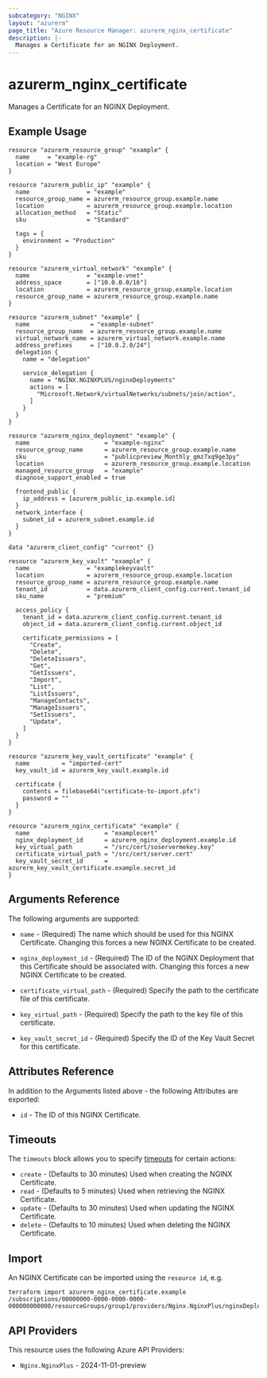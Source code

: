 ```yaml
---
subcategory: "NGINX"
layout: "azurerm"
page_title: "Azure Resource Manager: azurerm_nginx_certificate"
description: |-
  Manages a Certificate for an NGINX Deployment.
---
```


# azurerm_nginx_certificate

Manages a Certificate for an NGINX Deployment.

## Example Usage

```hcl
resource "azurerm_resource_group" "example" {
  name     = "example-rg"
  location = "West Europe"
}

resource "azurerm_public_ip" "example" {
  name                = "example"
  resource_group_name = azurerm_resource_group.example.name
  location            = azurerm_resource_group.example.location
  allocation_method   = "Static"
  sku                 = "Standard"

  tags = {
    environment = "Production"
  }
}

resource "azurerm_virtual_network" "example" {
  name                = "example-vnet"
  address_space       = ["10.0.0.0/16"]
  location            = azurerm_resource_group.example.location
  resource_group_name = azurerm_resource_group.example.name
}

resource "azurerm_subnet" "example" {
  name                 = "example-subnet"
  resource_group_name  = azurerm_resource_group.example.name
  virtual_network_name = azurerm_virtual_network.example.name
  address_prefixes     = ["10.0.2.0/24"]
  delegation {
    name = "delegation"

    service_delegation {
      name = "NGINX.NGINXPLUS/nginxDeployments"
      actions = [
        "Microsoft.Network/virtualNetworks/subnets/join/action",
      ]
    }
  }
}

resource "azurerm_nginx_deployment" "example" {
  name                     = "example-nginx"
  resource_group_name      = azurerm_resource_group.example.name
  sku                      = "publicpreview_Monthly_gmz7xq9ge3py"
  location                 = azurerm_resource_group.example.location
  managed_resource_group   = "example"
  diagnose_support_enabled = true

  frontend_public {
    ip_address = [azurerm_public_ip.example.id]
  }
  network_interface {
    subnet_id = azurerm_subnet.example.id
  }
}

data "azurerm_client_config" "current" {}

resource "azurerm_key_vault" "example" {
  name                = "examplekeyvault"
  location            = azurerm_resource_group.example.location
  resource_group_name = azurerm_resource_group.example.name
  tenant_id           = data.azurerm_client_config.current.tenant_id
  sku_name            = "premium"

  access_policy {
    tenant_id = data.azurerm_client_config.current.tenant_id
    object_id = data.azurerm_client_config.current.object_id

    certificate_permissions = [
      "Create",
      "Delete",
      "DeleteIssuers",
      "Get",
      "GetIssuers",
      "Import",
      "List",
      "ListIssuers",
      "ManageContacts",
      "ManageIssuers",
      "SetIssuers",
      "Update",
    ]
  }
}

resource "azurerm_key_vault_certificate" "example" {
  name         = "imported-cert"
  key_vault_id = azurerm_key_vault.example.id

  certificate {
    contents = filebase64("certificate-to-import.pfx")
    password = ""
  }
}

resource "azurerm_nginx_certificate" "example" {
  name                     = "examplecert"
  nginx_deployment_id      = azurerm_nginx_deployment.example.id
  key_virtual_path         = "/src/cert/soservermekey.key"
  certificate_virtual_path = "/src/cert/server.cert"
  key_vault_secret_id      = azurerm_key_vault_certificate.example.secret_id
}
```

## Arguments Reference

The following arguments are supported:

* `name` - (Required) The name which should be used for this NGINX Certificate. Changing this forces a new NGINX Certificate to be created.

* `nginx_deployment_id` - (Required) The ID of the NGINX Deployment that this Certificate should be associated with. Changing this forces a new NGINX Certificate to be created.

* `certificate_virtual_path` - (Required) Specify the path to the certificate file of this certificate.

* `key_virtual_path` - (Required) Specify the path to the key file of this certificate.

* `key_vault_secret_id` - (Required) Specify the ID of the Key Vault Secret for this certificate.

## Attributes Reference

In addition to the Arguments listed above - the following Attributes are exported:

* `id` - The ID of this NGINX Certificate.

## Timeouts

The `timeouts` block allows you to specify [timeouts](https://developer.hashicorp.com/terraform/language/resources/configure#define-operation-timeouts) for certain actions:

* `create` - (Defaults to 30 minutes) Used when creating the NGINX Certificate.
* `read` - (Defaults to 5 minutes) Used when retrieving the NGINX Certificate.
* `update` - (Defaults to 30 minutes) Used when updating the NGINX Certificate.
* `delete` - (Defaults to 10 minutes) Used when deleting the NGINX Certificate.

## Import

An NGINX Certificate can be imported using the `resource id`, e.g.

```shell
terraform import azurerm_nginx_certificate.example /subscriptions/00000000-0000-0000-0000-000000000000/resourceGroups/group1/providers/Nginx.NginxPlus/nginxDeployments/deploy1/certificates/cer1
```

## API Providers
<!-- This section is generated, changes will be overwritten -->
This resource uses the following Azure API Providers:

* `Nginx.NginxPlus` - 2024-11-01-preview
